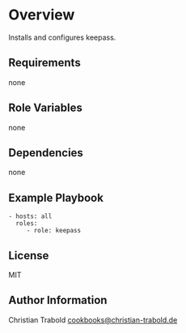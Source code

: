 # Overview

Installs and configures keepass.


## Requirements

none

## Role Variables

none

## Dependencies

none

## Example Playbook

    - hosts: all
      roles:
         - role: keepass

## License

MIT

## Author Information

Christian Trabold <cookbooks@christian-trabold.de>
